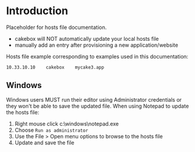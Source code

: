# Introduction

Placeholder for hosts file documentation.

+ cakebox will NOT automatically update your local hosts file
+ manually add an entry after provisioning a new application/website

Hosts file example corresponding to examples used in this documentation:

```
10.33.10.10    cakebox    mycake3.app
```

## Windows

Windows users MUST run their editor using Administrator credentials or they
won't be able to save the updated file. When using Notepad to update the hosts
file:

1. Right mouse click c:\windows\notepad.exe
2. Choose ``Run as administrator``
3. Use the File > Open menu options to browse to the hosts file
4. Update and save the file
